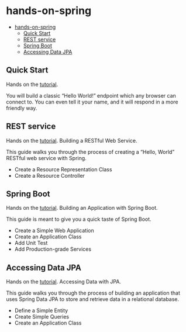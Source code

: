 # hands-on-spring

- [hands-on-spring](#hands-on-spring)
  - [Quick Start](#quick-start)
  - [REST service](#rest-service)
  - [Spring Boot](#spring-boot)
  - [Accessing Data JPA](#accessing-data-jpa)

## Quick Start

Hands on the [tutorial](https://spring.io/quickstart).

You will build a classic “Hello World!” endpoint which any browser can connect to. You can even tell it your name, and it will respond in a more friendly way.

## REST service

Hands on the [tutorial](https://spring.io/guides/gs/rest-service/#scratch). Building a RESTful Web Service.

This guide walks you through the process of creating a “Hello, World” RESTful web service with Spring.

- Create a Resource Representation Class
- Create a Resource Controller

## Spring Boot

Hands on the [tutorial](https://spring.io/guides/gs/spring-boot/#scratch). Building an Application with Spring Boot.

This guide is meant to give you a quick taste of Spring Boot.

- Create a Simple Web Application
- Create an Application Class
- Add Unit Test
- Add Production-grade Services

## Accessing Data JPA

Hands on the [tutorial](https://spring.io/guides/gs/accessing-data-jpa/). Accessing Data with JPA.

This guide walks you through the process of building an application that uses Spring Data JPA to store and retrieve data in a relational database.

- Define a Simple Entity
- Create Simple Queries
- Create an Application Class
